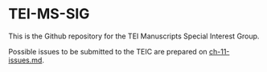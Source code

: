# TEI-MS-SIG
This is the Github repository for the TEI Manuscripts Special Interest Group.

Possible issues to be submitted to the TEIC are prepared on [ch-11-issues.md](https://github.com/SteveWLU/TEI-MS-SIG/blob/master/ch-11-issues.md).
